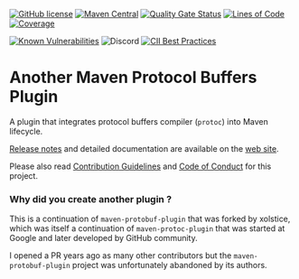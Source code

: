 [![GitHub license](https://img.shields.io/badge/license-Apache%202-blue.svg)](https://github.com/sebastienvermeille/another-protobuf-maven-plugin/blob/master/LICENSE)
[![Maven Central](https://img.shields.io/maven-central/v/dev.cookiecode/protobuf-maven-plugin.svg)](https://mvnrepository.com/artifact/dev.cookiecode/protobuf-maven-plugin/)
[![Quality Gate Status](https://sonarcloud.io/api/project_badges/measure?project=sebastienvermeille_another-protobuf-maven-plugin&metric=alert_status)](https://sonarcloud.io/summary/new_code?id=sebastienvermeille_another-protobuf-maven-plugin)
[![Lines of Code](https://sonarcloud.io/api/project_badges/measure?project=sebastienvermeille_another-protobuf-maven-plugin&metric=ncloc)](https://sonarcloud.io/summary/new_code?id=sebastienvermeille_another-protobuf-maven-plugin)
[![Coverage](https://sonarcloud.io/api/project_badges/measure?project=sebastienvermeille_another-protobuf-maven-plugin&metric=coverage)](https://sonarcloud.io/summary/new_code?id=sebastienvermeille_another-protobuf-maven-plugin)

[![Known Vulnerabilities](https://snyk.io/test/github/sebastienvermeille/another-protobuf-maven-plugin/badge.svg)](https://snyk.io/test/github/sebastienvermeille/another-protobuf-maven-plugin)
![Discord](https://img.shields.io/discord/1004998701917421588?label=discord)
[![CII Best Practices](https://bestpractices.coreinfrastructure.org/projects/6337/badge)](https://bestpractices.coreinfrastructure.org/projects/6337)


# Another Maven Protocol Buffers Plugin

A plugin that integrates protocol buffers compiler (`protoc`) into Maven lifecycle.

[Release notes](https://another-protobuf-maven-plugin.cookiecode.dev/changes-report.html) and detailed documentation
are available on the [web site](https://another-protobuf-maven-plugin.cookiecode.dev/).

Please also read [Contribution Guidelines](docs/CONTRIBUTING.md) and [Code of Conduct](docs/CODE_OF_CONDUCT.md) for this project.


### Why did you create another plugin ?

This is a continuation of `maven-protobuf-plugin` that was forked by xolstice, which was itself a continuation of
`maven-protoc-plugin` that was started at Google and later developed by GitHub community.

I opened a PR years ago as many other contributors but the `maven-protobuf-plugin` project was unfortunately
abandoned by its authors.
